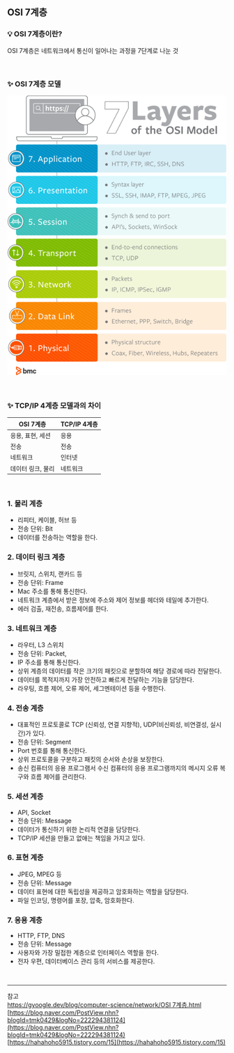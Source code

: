 ## OSI 7계층

### 💡 OSI 7계층이란?

OSI 7계층은 네트워크에서 통신이 일어나는 과정을 7단계로 나눈 것

<br>

### ✨ OSI 7계층 모델

![OSI image](OSI.png)

<br>

### ✨ TCP/IP 4계층 모델과의 차이

| OSI 7계층 | TCP/IP 4계층 |
| --- | --- |
| 응용, 표현, 세션 | 응용 |
| 전송 | 전송 |
| 네트워크 | 인터넷 |
| 데이터 링크, 물리 | 네트워크 |

<br>

### 1. 물리 계층

- 리피터, 케이블, 허브 등
- 전송 단위: Bit
- 데이터를 전송하는 역할을 한다.

### 2. 데이터 링크 계층

- 브릿지, 스위치, 랜카드 등
- 전송 단위: Frame
- Mac 주소를 통해 통신한다.
- 네트워크 계층에서 받은 정보에 주소와 제어 정보를 헤더와 테일에 추가한다.
- 에러 검출, 재전송, 흐름제어를 한다.

### 3. 네트워크 계층

- 라우터, L3 스위치
- 전송 단위: Packet,
- IP 주소를 통해 통신한다.
- 상위 계층의 데이터를 작은 크기의 패킷으로 분할하여 해당 경로에 따라 전달한다.
- 데이터를 목적지까지 가장 안전하고 빠르게 전달하는 기능을 담당한다.
- 라우팅, 흐름 제어, 오류 제어, 세그멘테이션 등을 수행한다.

### 4. 전송 계층

- 대표적인 프로토콜로 TCP (신뢰성, 연결 지향적), UDP(비신뢰성, 비연결성, 실시간)가 있다.
- 전송 단위: Segment
- Port 번호를 통해 통신한다.
- 상위 프로토콜을 구분하고 패킷의 순서와 손상을 보장한다.
- 송신 컴퓨터의 응용 프로그램서 수신 컴퓨터의 응용 프로그램까지의 메시지 오류 복구와 흐름 제어를 관리한다.

### 5. 세션 계층

- API, Socket
- 전송 단위: Message
- 데이터가 통신하기 위한 논리적 연결을 담당한다.
- TCP/IP 세션을 만들고 없애는 책임을 가지고 있다.

### 6.  표현 계층

- JPEG, MPEG 등
- 전송 단위: Message
- 데이터 표현에 대한 독립성을 제공하고 암호화하는 역할을 담당한다.
- 파일 인코딩, 명령어를 포장, 압축, 암호화한다.

### 7. 응용 계층

- HTTP, FTP, DNS
- 전송 단위: Message
- 사용자와 가장 밀접한 계층으로 인터페이스 역할을 한다.
- 전자 우편, 데이터베이스 관리 등의 서비스를 제공한다.

<br>

---

참고
<br>
[https://gyoogle.dev/blog/computer-science/network/OSI 7계층.html](https://gyoogle.dev/blog/computer-science/network/OSI%207%EA%B3%84%EC%B8%B5.html)
<br>
[https://blog.naver.com/PostView.nhn?blogId=tmk0429&logNo=222294381124](https://blog.naver.com/PostView.nhn?blogId=tmk0429&logNo=222294381124)
<br>
[https://hahahoho5915.tistory.com/15](https://hahahoho5915.tistory.com/15)
